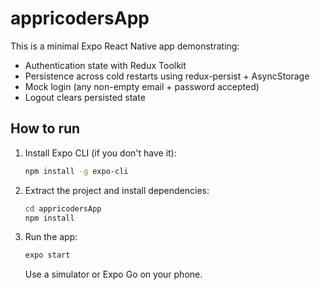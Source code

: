 
# appricodersApp

This is a minimal Expo React Native app demonstrating:
- Authentication state with Redux Toolkit
- Persistence across cold restarts using redux-persist + AsyncStorage
- Mock login (any non-empty email + password accepted)
- Logout clears persisted state

## How to run

1. Install Expo CLI (if you don't have it):
   ```bash
   npm install -g expo-cli
   ```
2. Extract the project and install dependencies:
   ```bash
   cd appricodersApp
   npm install
   ```
3. Run the app:
   ```bash
   expo start
   ```
   Use a simulator or Expo Go on your phone.
